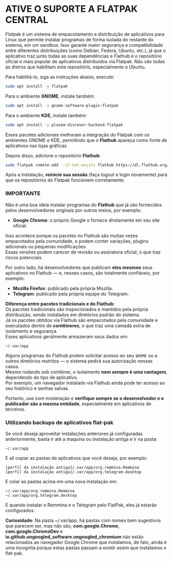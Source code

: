 # ATIVE O SUPORTE A FLATPAK CENTRAL
Flatpak é um sistema de empacotamento e distribuição de aplicativos para Linux que permite instalar programas de forma isolada do restante do sistema, em um sandbox. Isso garante maior segurança e compatibilidade entre diferentes distribuições (como Debian, Fedora, Ubuntu, etc.), já que o aplicativo traz junto todas as suas dependências e Flathub é o repositório oficial e mais popular de aplicativos distribuídos via Flatpak.
Não são todas as distros que habilitam este repositório, especialmente o Ubuntu.   

Para habilitá-lo, siga as instruções abaixo, execute:

```bash
sudo apt install -y flatpak
```

Para o ambiente **GNOME**, instale também:
```bash
sudo apt install -y gnome-software-plugin-flatpak
```

Para o ambiente **KDE**, instale também:
```bash
sudo apt install -y plasma-discover-backend-flatpak
```

Esses pacotes adicionais melhoram a integração do Flatpak com os ambientes GNOME e KDE, permitindo que o **Flathub** apareça como fonte de aplicativos nas lojas gráficas.

Depois disso, adicione o repositório **Flathub**:
```bash
sudo flatpak remote-add --if-not-exists flathub https://dl.flathub.org/repo/flathub.flatpakrepo
```

Após a instalação, **reinicie sua sessão** (faça logout e login novamente) para que os repositórios do Flatpak funcionem corretamente.

### IMPORTANTE
Não é uma boa ideia instalar programas do **Flathub** que já são fornecidos pelos desenvolvedores originais por outros meios, por exemplo:
- **Google Chrome**: o próprio Google o fornece diretamente em seu site oficial.

Isso acontece porque os pacotes no Flathub são muitas vezes empacotados pela comunidade, e podem conter variações, plugins adicionais ou pequenas modificações.  
Essas versões podem carecer de revisão ou assinatura oficial, o que traz riscos potenciais.

Por outro lado, há desenvolvedores que publicam **eles mesmos** seus aplicativos no Flathub — e, nesses casos, são totalmente confiáveis, por exemplo:
- **Mozilla Firefox**: publicado pela própria Mozilla.  
- **Telegram**: publicado pela própria equipe do Telegram.

**Diferença entre pacotes tradicionais e do Flathub:**  
Os pacotes tradicionais são inspecionados e mantidos pela própria distribuição, sendo instalados em diretórios padrão do sistema.  
Já os pacotes obtidos via Flathub são empacotados pela comunidade e executados dentro de **contêineres**, o que traz uma camada extra de isolamento e segurança.  
Esses aplicativos geralmente armazenam seus dados em:
```
~/.var/app
```

Alguns programas do Flathub podem solicitar acesso ao seu `$HOME` ou a outros diretórios restritos — o sistema pedirá sua autorização nesses casos.  
Mesmo rodando sob contêiner, o isolamento **nem sempre é uma vantagem**, dependendo do tipo de aplicativo.  
Por exemplo, um navegador instalado via Flathub ainda pode ter acesso ao seu histórico e senhas salvas.  

Portanto, use com moderação e **verifique sempre se o desenvolvedor e o publicador são a mesma entidade**, especialmente em aplicativos de terceiros.

### Utilizando backups de aplicativos flat-pak
Se você deseja aproveitar instalações anteriores já configuradas anteriormente, basta ir até a maquina ou instalação antiga e ir na pasta:
```
~/.var/app
```
E ali copiar as pastas de aplicativos que você deseja, por exemplo:
```
[perfil da instalação antiga]/.var/app/org.remmina.Remmina
[perfil da instalação antiga]/.var/app/org.telegram.desktop
```
E colar as pastas acima em uma nova instalação em:  
```
~/.var/app/org.remmina.Remmina
~/.var/app/org.telegram.desktop
```
E quando instalar o Remmina e o Telegram pelo FlatPak, eles já estarão configurados.  

**Curiosidade**: Na pasta ~/.var/app, há pastas com nomes bem sugestivos que parecem ser, mas não são, **com.google.Chrome**, **com.google.ChromeDev** e **io.github.ungoogled_software.ungoogled_chromium** não estão relacionados ao navegador Google Chrome que instalamos, de fato, ainda é uma incognita porque estas pastas passam a existir assim que instalamos o flat-pak.
